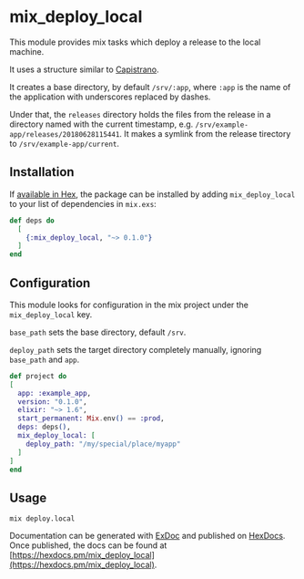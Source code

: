 # mix_deploy_local

This module provides mix tasks which deploy a release to the local machine.

It uses a structure similar to [Capistrano](https://capistranorb.com/documentation/getting-started/structure/).

It creates a base directory, by default `/srv/:app`, where `:app` is
the name of the application with underscores replaced by dashes.

Under that, the `releases` directory holds the files from the release
in a directory named with the current timestamp, e.g. `/srv/example-app/releases/20180628115441`.
It makes a symlink from the release tirectory to `/srv/example-app/current`.

## Installation

If [available in Hex](https://hex.pm/docs/publish), the package can be installed
by adding `mix_deploy_local` to your list of dependencies in `mix.exs`:

```elixir
def deps do
  [
    {:mix_deploy_local, "~> 0.1.0"}
  ]
end
```

## Configuration

This module looks for configuration in the
mix project under the `mix_deploy_local` key.

`base_path` sets the base directory, default `/srv`.

`deploy_path` sets the target directory completely manually, ignoring `base_path` and `app`.

```elixir
def project do
[
  app: :example_app,
  version: "0.1.0",
  elixir: "~> 1.6",
  start_permanent: Mix.env() == :prod,
  deps: deps(),
  mix_deploy_local: [
    deploy_path: "/my/special/place/myapp"
  ]
]
end
```

## Usage

```shell
mix deploy.local
```

Documentation can be generated with [ExDoc](https://github.com/elixir-lang/ex_doc)
and published on [HexDocs](https://hexdocs.pm). Once published, the docs can
be found at [https://hexdocs.pm/mix_deploy_local](https://hexdocs.pm/mix_deploy_local).
